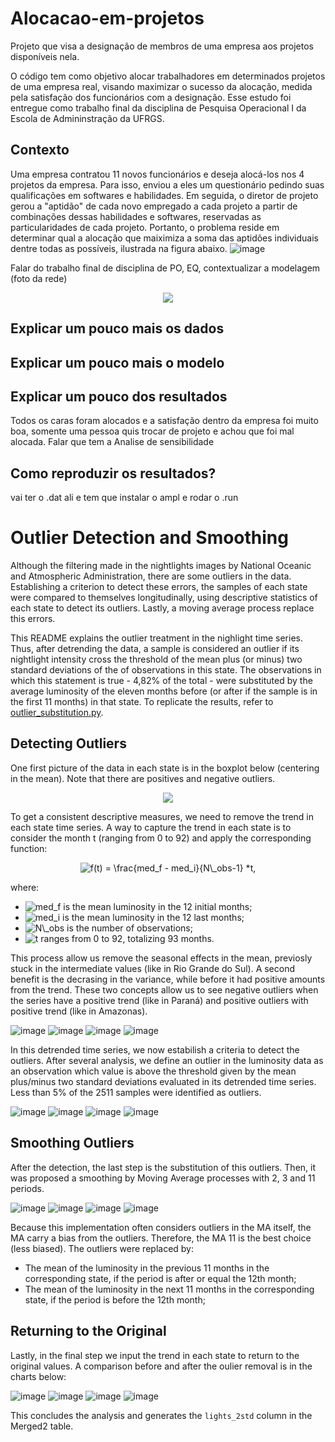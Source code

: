 # Alocacao-em-projetos
Projeto que visa a designação de membros de uma empresa aos projetos disponíveis nela.

O código tem como objetivo alocar trabalhadores em determinados projetos de uma empresa real, visando maximizar o sucesso da alocação, medida pela satisfação dos funcionários com a designação. Esse estudo foi entregue como trabalho final da disciplina de Pesquisa Operacional I da Escola de Admininstração da UFRGS. 


## Contexto
Uma empresa contratou 11 novos funcionários e deseja alocá-los nos 4 projetos da empresa. Para isso, enviou a eles um questionário pedindo suas qualificações em softwares e habilidades. Em seguida, o diretor de projeto gerou a "aptidão" de cada novo empregado a cada projeto a partir de combinações dessas habilidades e softwares, reservadas as particularidades de cada projeto. Portanto, o problema reside em determinar qual a alocação que maiximiza a soma das aptidões individuais dentre todas as possíveis, ilustrada na figura abaixo.
![image](https://user-images.githubusercontent.com/38505459/182950912-0a88cd1a-0559-4641-ad60-e4063ff09d9d.png)

Falar do trabalho final de disciplina de PO, EQ, contextualizar a modelagem (foto da rede)
<p align="center">
  <img src="https://user-images.githubusercontent.com/38505459/124338662-95790d00-db7f-11eb-9c5c-5ba292d3df07.png">
</p>

## Explicar um pouco mais os dados

## Explicar um pouco mais o modelo

## Explicar um pouco dos resultados
Todos os caras foram alocados e a satisfação dentro da empresa foi muito boa, somente uma pessoa quis trocar de projeto e achou que foi mal alocada. Falar que tem a Analise de sensibilidade 

## Como reproduzir os resultados?
vai ter o .dat ali e tem que instalar o ampl e rodar o .run

# Outlier Detection and Smoothing

Although the filtering made in the nightlights images by National Oceanic and Atmospheric Administration, there are some outliers in the data. Establishing a criterion to detect these errors, the samples of each state were compared to themselves longitudinally, using descriptive statistics of each state to detect its outliers. Lastly, a moving average process replace this errors.

This README explains the outlier treatment in the nighlight time series. Thus, after detrending the data, a sample is considered an outlier if its nightlight intensity cross the threshold of the mean plus (or minus) two standard deviations of the of observations in this state. The observations in which this statement is true - 4,82% of the total - were substituted by the average luminosity of the eleven months before (or after if the sample is in the first 11 months) in that state. To replicate the results, refer to [outlier_substitution.py](https://github.com/viniciusbrei/PublicData/blob/data/outlier%20substitution/outlier_substitution.py).

## Detecting Outliers
One first picture of the data in each state is in the boxplot below (centering in the mean). Note that there are positives and negative outliers.

<p align="center">
  <img src="https://user-images.githubusercontent.com/38505459/124338662-95790d00-db7f-11eb-9c5c-5ba292d3df07.png">
</p>

To get a consistent descriptive measures, we need to remove the trend in each state time series. A way to capture the trend  in each state is to consider the month t (ranging from 0 to 92) and apply the corresponding function: 

<p align="center"><img src="https://latex.codecogs.com/gif.latex?f(t)&space;=&space;\frac{med_f&space;-&space;med_i}{N\_obs-1}&space;*t," title="f(t) = \frac{med_f - med_i}{N\_obs-1} *t," /></a>

where:
* <img src="https://latex.codecogs.com/gif.latex?med_f" title="med_f" /></a> is the mean luminosity in the 12 initial months;
* <img src="https://latex.codecogs.com/gif.latex?med_i" title="med_i" /></a> is the mean luminosity in the 12 last months;
* <img src="https://latex.codecogs.com/gif.latex?N\_obs" title="N\_obs" /></a> is the number of observations;
* <img src="https://latex.codecogs.com/gif.latex?t" title="t" /></a> ranges from 0 to 92, totalizing 93 months.

This process allow us remove the seasonal effects in the mean, previosly stuck in the intermediate values (like in Rio Grande do Sul). A second benefit is the decrasing in the variance, while before it had positive amounts from the trend. These two concepts allow us to see negative outliers when the series have a positive trend (like in Paraná) and positive outliers with positive trend (like in Amazonas). 

![image](https://user-images.githubusercontent.com/38505459/124339955-25bb5000-db88-11eb-85a2-bab5f827ff01.png)
![image](https://user-images.githubusercontent.com/38505459/124339961-2d7af480-db88-11eb-800d-fba8cab0f072.png)
![image](https://user-images.githubusercontent.com/38505459/124339966-353a9900-db88-11eb-9c2c-f91549877353.png)
![image](https://user-images.githubusercontent.com/38505459/124339979-497e9600-db88-11eb-840d-750f39785c56.png)


In this detrended time series, we now estabilish a criteria to detect the outliers. After several analysis, we define an outlier in the luminosity data as an observation which value is above the threshold given by the mean plus/minus two standard deviations evaluated in its detrended time series. Less than 5% of the 2511 samples were identified as outliers.   

![image](https://user-images.githubusercontent.com/38505459/124340343-e6423300-db8a-11eb-86fe-be73180b1b5a.png)
![image](https://user-images.githubusercontent.com/38505459/124340348-eb06e700-db8a-11eb-871f-f4cdd299f143.png)
![image](https://user-images.githubusercontent.com/38505459/124340333-d62a5380-db8a-11eb-828f-06370865479b.png)
![image](https://user-images.githubusercontent.com/38505459/124340351-f0fcc800-db8a-11eb-801d-3fabd4c7d608.png)


## Smoothing Outliers

After the detection, the last step is the substitution of this outliers. Then, it was proposed a smoothing by Moving Average processes with 2, 3 and 11 periods. 

![image](https://user-images.githubusercontent.com/38505459/124340724-931daf80-db8d-11eb-8e59-9daf9718c4c3.png)
![image](https://user-images.githubusercontent.com/38505459/124340722-8ef19200-db8d-11eb-8f42-6ae7cc55a783.png)
![image](https://user-images.githubusercontent.com/38505459/124340730-9f097180-db8d-11eb-83ba-1a4852aaed2e.png)
![image](https://user-images.githubusercontent.com/38505459/124340725-97e26380-db8d-11eb-8eef-2545a10f28dc.png)


Because this implementation often considers outliers in the MA itself, the MA carry a bias from the outliers. Therefore, the MA 11 is the best choice (less biased). The outliers were replaced by:

* The mean of the luminosity in the previous 11 months in the corresponding state, if the period is after or equal the 12th month;
* The mean of the luminosity in the next 11 months in the corresponding state, if the period is before the 12th month;

## Returning to the Original 

Lastly, in the final step we input the trend in each state to return to the original values. A comparison before and after the oulier removal is in the charts below:

![image](https://user-images.githubusercontent.com/38505459/124341025-e264df80-db8f-11eb-9058-c515a88dfb64.png)
![image](https://user-images.githubusercontent.com/38505459/124341023-dd079500-db8f-11eb-91ab-82d243c2b375.png)
![image](https://user-images.githubusercontent.com/38505459/124341032-ebee4780-db8f-11eb-9b80-80fba2892751.png)
![image](https://user-images.githubusercontent.com/38505459/124341029-e690fd00-db8f-11eb-9db9-8134584c707f.png)

This concludes the analysis and generates the `lights_2std` column in the Merged2 table.
